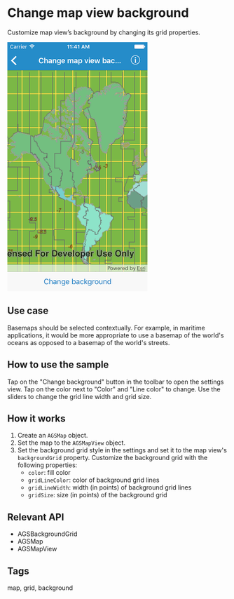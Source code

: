 # Change map view background

Customize map view’s background by changing its grid properties.

![Image of change map view background](change-map-view-background.png)

## Use case

Basemaps should be selected contextually. For example, in maritime applications, it would be more appropriate to use a basemap of the world's oceans as opposed to a basemap of the world's streets.

## How to use the sample

Tap on the "Change background" button in the toolbar to open the settings view. Tap on the color next to "Color" and "Line color" to change. Use the sliders to change the grid line width and grid size.

## How it works

1. Create an `AGSMap` object.
2. Set the map to the `AGSMapView` object.
3. Set the background grid style in the settings and set it to the map view's `backgroundGrid` property. Customize the background grid with the following properties:
    * `color`: fill color
    * `gridLineColor`: color of background grid lines
    * `gridLineWidth`: width (in points) of background grid lines
    * `gridSize`: size (in points) of the background grid

## Relevant API

* AGSBackgroundGrid
* AGSMap
* AGSMapView

## Tags

map, grid, background
